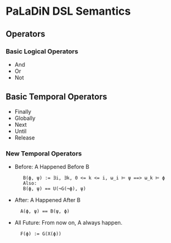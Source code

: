 # PaLaDiN DSL Semantics

## Operators

### Basic Logical Operators
- And
- Or
- Not

## Basic Temporal Operators
- Finally
- Globally
- Next
- Until
- Release

### New Temporal Operators

- Before: A Happened Before B
   ```
      B(ϕ, ψ) := ∃i, ∃k, 0 <= k <= i, ω_i ⊨ ψ ==> ω_k ⊨ ϕ
      Also:
      B(ϕ, ψ) == U(¬G(¬ϕ), ψ)
  ```
- After: A Happened After B
  ```
    A(ϕ, ψ) == B(ψ, ϕ)
  ```
  
- All Future: From now on, A always happen.
  ```
    ₣(ϕ) := G(X(ϕ))
  ```